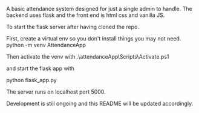 A basic attendance system designed for just a single admin to handle.
The backend uses flask and the front end is html css and vanilla JS.

To start the flask server after having cloned the repo.

First, create a virtual env so you don't install things you may not need. 
python -m venv AttendanceApp

Then activate the venv with
.\attendanceApp\Scripts\Activate.ps1

and start the flask app with 

python flask_app.py

The server runs on localhost port 5000.

Development is still ongoing and this README will be updated accordingly.
